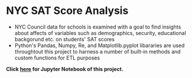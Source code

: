 # NYC SAT Score Analysis
- NYC Council data for schools is examined with a goal to find insights about affects of variables such as demographics, security, educational backgorund etc. on students' SAT scores
- Python's Pandas, Numpy, Re, and Matplotlib.pyplot libararies are used throughtout this project to harness a number of built-in methods and custom functions for ETL purposes

**Click [here](https://nbviewer.org/github/hussam95/Portfolio/blob/bfc9bf400a01f1d610a40c411a4a889cd9f0d05f/NYC%20SAT%20Score%20Analysis.ipynb) for Jupyter Notebook of this project.**
